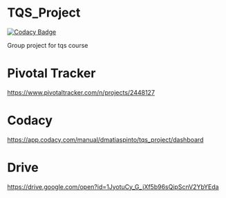 # TQS_Project

[![Codacy Badge](https://app.codacy.com/project/badge/Grade/36772350d5694faba2966bc95cdf2777)](https://www.codacy.com/manual/dmatiaspinto/tqs_project?utm_source=gitlab.com&amp;utm_medium=referral&amp;utm_content=DanielJMPinto/tqs_project&amp;utm_campaign=Badge_Grade)

Group project for tqs course

# Pivotal Tracker

https://www.pivotaltracker.com/n/projects/2448127

# Codacy

https://app.codacy.com/manual/dmatiaspinto/tqs_project/dashboard

# Drive

https://drive.google.com/open?id=1JyotuCy_G_jXf5b96sQipScnV2YbYEda
